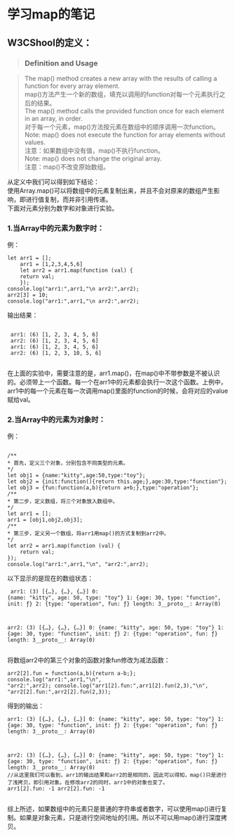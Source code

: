 # 学习map的笔记

## W3CShool的定义：
> ### Definition and Usage

>The map() method creates a new array with the results of calling a function for every array element.<br>
>map()方法产生一个新的数组，填充以调用的function对每一个元素执行之后的结果。 <br>
>The map() method calls the provided function once for each element in an array, in order.<br>
>对于每一个元素，map()方法按元素在数组中的顺序调用一次function。<br>
>Note: map() does not execute the function for array elements without values.<br>
>注意：如果数组中没有值，map()不执行function。<br>
>Note: map() does not change the original array.<br>
>注意：map()不改变原始数组。

从定义中我们可以得到如下结论：<br>
使用Array.map()可以将数组中的元素复制出来，并且不会对原来的数组产生影响，即进行值复制，而并非引用传递。<br>
下面对元素分别为数字和对象进行实验。

### 1.当Array中的元素为数字时：

例：
<pre><code>let arr1 = [];
    arr1 = [1,2,3,4,5,6]
    let arr2 = arr1.map(function (val) {
	return val;
    });
console.log("arr1:",arr1,"\n arr2:",arr2);
arr2[3] = 10;
console.log("arr1:",arr1,"\n arr2:",arr2);
</code></pre>
输出结果：
 <pre><code>
 arr1: (6) [1, 2, 3, 4, 5, 6] 
 arr2: (6) [1, 2, 3, 4, 5, 6]
 arr1: (6) [1, 2, 3, 4, 5, 6] 
 arr2: (6) [1, 2, 3, 10, 5, 6]
 </pre></code>
在上面的实验中，需要注意的是，arr1.map()，在map()中不带参数是不被认识的。必须带上一个函数。每一个在arr1中的元素都会执行一次这个函数。上例中，arr1中的每一个元素在每一次调用map()里面的function的时候，会将对应的value赋给val。

### 2.当Array中的元素为对象时：

例：
<pre><code>
/**
* 首先，定义三个对象，分别包含不同类型的元素。
*/
let obj1 = {name:"kitty",age:50,type:"toy"};
let obj2 = {init:function(){return this.age;},age:30,type:"function"};
let obj3 = {fun:function(a,b){return a+b;},type:"operation"};
/**
* 第二步，定义数组，将三个对象放入数组中。
*/
let arr1 = [];
arr1 = [obj1,obj2,obj3];
/**
* 第三步，定义另一个数组，将arr1用map()的方式复制到arr2中。
*/
let arr2 = arr1.map(function (val) {
	return val;
});
console.log("arr1:",arr1,"\n", "arr2:",arr2);
</code></pre>
以下显示的是现在的数组状态：
<code><pre>
arr1: (3) [{…}, {…}, {…}]
0: {name: "kitty", age: 50, type: "toy"}
1: {age: 30, type: "function", init: ƒ}
2: {type: "operation", fun: ƒ}
length: 3__proto__: Array(0) 

arr2: (3) [{…}, {…}, {…}]
0: {name: "kitty", age: 50, type: "toy"}
1: {age: 30, type: "function", init: ƒ}
2: {type: "operation", fun: ƒ}
length: 3__proto__: Array(0)
</code></pre>
将数组arr2中的第三个对象的函数对象fun修改为减法函数：
<code><pre>
arr2[2].fun = function(a,b){return a-b;};
console.log("arr1:",arr1,"\n", "arr2:",arr2);
console.log("arr1[2].fun:",arr1[2].fun(2,3),"\n", "arr2[2].fun:",arr2[2].fun(2,3));
</code></pre>
得到的输出：
<code><pre>
arr1: (3) [{…}, {…}, {…}]
0: {name: "kitty", age: 50, type: "toy"}
1: {age: 30, type: "function", init: ƒ}
2: {type: "operation", fun: ƒ}
length: 3__proto__: Array(0) 

arr2: (3) [{…}, {…}, {…}]
0: {name: "kitty", age: 50, type: "toy"}
1: {age: 30, type: "function", init: ƒ}
2: {type: "operation", fun: ƒ}
length: 3__proto__: Array(0)
//从这里我们可以看到，arr1的输出结果和arr2的是相同的，因此可以得知，map()只是进行了浅拷贝，即引用对象。在修改arr2的同时，arr1中的对象也变了。
arr1[2].fun: -1 
arr2[2].fun: -1
</code></pre>

综上所述，如果数组中的元素只是普通的字符串或者数字，可以使用map()进行复制。如果是对象元素，只是进行空间地址的引用。所以不可以用map()进行深度拷贝。
